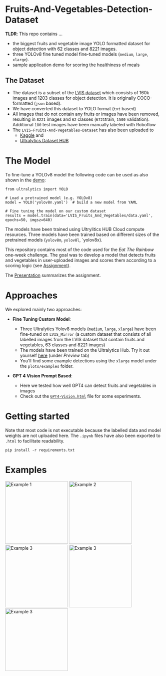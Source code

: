 # Fruits-And-Vegetables-Detection-Dataset

**TLDR**: This repo contains ...
- the biggest fruits and vegetable image YOLO formatted dataset for object detection with 62 classes and 8221 images.
- three YOLOv8 fine tuned model fine-tuned models (`medium`, `large`, `xlarge`).
- sample application demo for scoring the healthiness of meals

## The Dataset

- The dataset is a subset of the [LVIS dataset](https://www.lvisdataset.org) which consists of 160k images and 1203 classes for object detection. It is originally COCO-formatted (`json` based).
- We have converted this dataset to YOLO format (`txt` based)
- All images that do not contain any fruits or images have been removed, resulting in `8221` images and `62` classes (`6721`train, `1500` validation). Additional `180` test images have been manually labeled with Roboflow
- The `LVIS-Fruits-And-Vegetables-Dataset` has also been uploaded to
    - [Kaggle](https://www.kaggle.com/datasets/henningheyen/lvis-fruits-and-vegetables-dataset) and
    - [Ultralytics Dataset HUB](https://hub.ultralytics.com/datasets/F2NY9oa4vTCPgy9chAe5)

# The Model

To fine-tune a YOLOv8 model the following code can be used as also shown in the [demo](demo.ipynb):

```
from ultralytics import YOLO

# Load a pretrained model (e.g. YOLOv8)
model = YOLO('yolov8n.yaml')  # build a new model from YAML

# Fine tuning the model on our custom dataset
results = model.train(data='LVIS_Fruits_And_Vegetables/data.yaml', epochs=50, imgsz=640)
```


The models have been trained using Ultrylitics HUB Cloud compute resources. Three models have been trained based on different sizes of the pretrained models (`yolov8m`, `yolov8l`, `yolov8x). 



This repository contains most of the code used for the *Eat The Rainbow* one-week challenge. The goal was to develop a model that detects fruits and vegetables in user-uploaded images and scores them according to a scoring logic (see [Assignment](Presentation_and_Assignment/Home-Assignment-Eat-the-Rainbow.pdf)). 

The [Presentation](Presentation_and_Assignment/Presentation-Mirror_compressed.pdf) summarizes the assignment.

# Approaches 

We explored mainly two approaches:

- **Fine Tuning Custom Model**:
    - Three Ultralytics Yolov8 models (`medium`, `large`, `xlarge`) have been fine-tuned on `LVIS_Mirror` (a custom dataset that consists of all labelled images from the LVIS dataset that contain fruits and vegetables, 63 classes and 8221 images)
    - The models have been trained on the Ultralytics Hub. Try it out yourself [here](https://hub.ultralytics.com/projects/AIhZh0lIAJko7snRmM5f) (under *Preview* tab)
    - You'll find some example detections using the `xlarge` model under the `plots/examples` folder.

- **GPT 4 Vision Prompt Based**:
    - Here we tested how well GPT4 can detect fruits and vegetables in images
    - Check out the [`GPT4-Vision.html`](GPT4-Vision.html) file for some experiments.

# Getting started

Note that most code is not executable because the labelled data and model weights are not uploaded here. The `.ipynb` files have also been exported to `.html` to facilitate readability. 

```
pip install -r requirements.txt
```

# Examples

<div>
    <img src="Example_Results/result20240327_3c8f4813-06ae-4d71-8dd3-d6f5d2e41c9a_4_png.rf.ef6e00bb24b03c891f248a60686d94f1.jpg.png" alt="Example 1" width="200"/>
    <img src="Example_Results/result20240403_4432624f-9fac-4d78-afab-742d358eb95c_1_png.rf.713a2208111a7804cbf8635cc4335861.jpg.png" alt="Example 2" width="200"/>
    <img src="Example_Results/result20240404_ad61f4d1-5de3-4bc0-9ca1-5739e6c27b93_1_png.rf.7d373ebdd27bfa61c314f9412feed63d.jpg.png" alt="Example 3" width="200"/>
    <img src="Example_Results/result20240327_cf3f38d0-7783-4ced-9409-1619c54978f2_2_png.rf.67158dd9f55216861c1d70a108c0f6a6.jpg.png" alt="Example 3" width="200"/>
    <img src="Example_Results/result20240328_da48c0fd-c904-41ea-a71a-a3b5658b491b_2_png.rf.41265e816ff7564e1844e62f1fc6c470.jpg.png" alt="Example 3" width="200"/>
</div>
